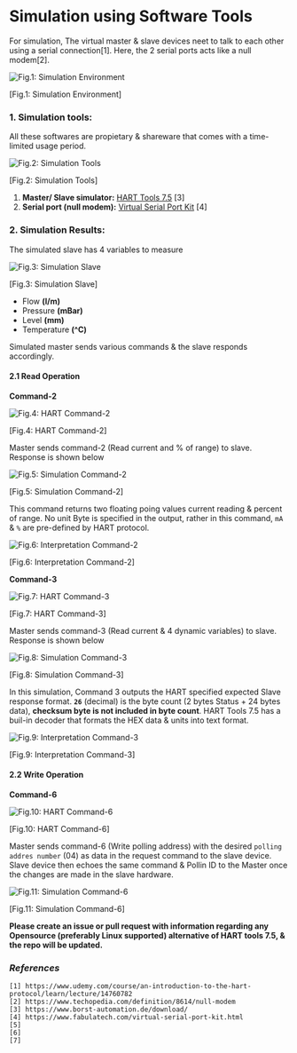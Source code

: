 # Simulation using Software Tools

For simulation, The virtual master & slave devices neet to talk to each other using a serial connection[1]. Here, the 2 serial ports acts like a null modem[2]. 

![Fig.1: Simulation Environment](https://github.com/biplabro/HART-Protocol-Internals/blob/main/02.%20Images/Simulation-Env.jpg)

[Fig.1: Simulation Environment]

### 1. Simulation tools:

All these softwares are propietary  & shareware that comes with a time-limited usage period.

![Fig.2: Simulation Tools](https://github.com/biplabro/HART-Protocol-Internals/blob/main/02.%20Images/Simulation%20Tools%20(Windows).jpg)

[Fig.2: Simulation Tools]

1. **Master/ Slave simulator:**  [HART Tools 7.5](https://www.borst-automation.de/download/) [3]
2. **Serial port (null modem):** [Virtual Serial Port Kit](https://www.fabulatech.com/virtual-serial-port-kit.html) [4]

### 2. Simulation Results:

The simulated slave has 4 variables to measure

![Fig.3: Simulation Slave](https://github.com/biplabro/HART-Protocol-Internals/blob/main/02.%20Images/Simulation-Slave.jpg)

[Fig.3: Simulation Slave]

- Flow **(l/m)**
- Pressure **(mBar)**
- Level **(mm)**
- Temperature **(^C)**

Simulated master sends various commands & the slave responds accordingly.

#### 2.1 Read Operation 

**Command-2**

![Fig.4: HART Command-2](https://github.com/biplabro/HART-Protocol-Internals/blob/main/02.%20Images/Command-2.jpg)

[Fig.4: HART Command-2]

Master sends command-2 (Read current and % of range) to slave. Response is shown below

![Fig.5: Simulation Command-2](https://github.com/biplabro/HART-Protocol-Internals/blob/main/02.%20Images/Simulation_Command-2_Hex.jpg)

[Fig.5: Simulation Command-2]

This command returns two floating poing values current reading & percent of range. No unit Byte is specified in the output, rather in this command, `mA` & `%` are pre-defined by HART protocol.

![Fig.6: Interpretation Command-2](https://github.com/biplabro/HART-Protocol-Internals/blob/main/02.%20Images/Simulation_Command-2_Formatted.jpg)

[Fig.6: Interpretation Command-2]

**Command-3**

![Fig.7: HART Command-3](https://github.com/biplabro/HART-Protocol-Internals/blob/main/02.%20Images/Command-3.jpg)

[Fig.7: HART Command-3]

Master sends command-3 (Read current & 4 dynamic variables) to slave. Response is shown below

![Fig.8: Simulation Command-3](https://github.com/biplabro/HART-Protocol-Internals/blob/main/02.%20Images/Simulation_Hexadecimal.jpg)

[Fig.8: Simulation Command-3]

In this simulation, Command 3 outputs the HART specified expected Slave response format. **`26`** (decimal) is the byte count (2 bytes Status + 24 bytes data), **checksum byte is not included in byte count**. HART Tools 7.5 has a buil-in decoder that formats the HEX data & units into text format.

![Fig.9: Interpretation Command-3](https://github.com/biplabro/HART-Protocol-Internals/blob/main/02.%20Images/Simulation_Decoded.jpg)

[Fig.9: Interpretation Command-3]

#### 2.2 Write Operation

**Command-6**

![Fig.10: HART Command-6](https://github.com/biplabro/HART-Protocol-Internals/blob/main/02.%20Images/Command-6.jpg)

[Fig.10: HART Command-6]

Master sends command-6 (Write polling address) with the desired `polling addres number` (04) as data in the request command to the slave device. Slave device then echoes the same command & Pollin ID to the Master once the changes are made in the slave hardware.

![Fig.11: Simulation Command-6](https://github.com/biplabro/HART-Protocol-Internals/blob/main/02.%20Images/Simulation_Command-6.jpg)

[Fig.11: Simulation Command-6]


**Please create an issue or pull request with information regarding any Opensource (preferably Linux supported) alternative of HART tools 7.5, & the repo will be updated.**



### _References_

```
[1] https://www.udemy.com/course/an-introduction-to-the-hart-protocol/learn/lecture/14760782
[2] https://www.techopedia.com/definition/8614/null-modem
[3] https://www.borst-automation.de/download/
[4] https://www.fabulatech.com/virtual-serial-port-kit.html
[5] 
[6] 
[7] 
```
